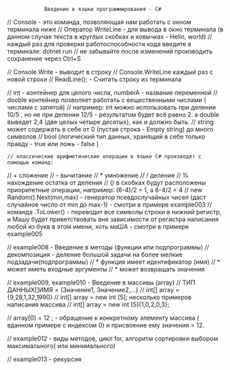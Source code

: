                 Введение в языки программирования - С#

// Console - это команда, позволяющая нам работать с окном терминала ниже
// Оператор WriteLine - для вывода в окно терминала (в данном случае текста в круглых скобках и ковычках - Hello, world)
// каждый раз для проверки работоспособности кода введите в терминале: dotnet run
// не забывайте после изменений производить сохранение через Ctrl+S

// Console.Write - выводит в строку
// Console.WriteLine каждый раз с новой строки
// ReadLine(); - Считать строку из терминала

//  int - контейнер для целого числа, numberA - название переменной
//  dooble контейнер  позволяет работать с вещественными числами ( числами с запятой)
//  например: int можно использовать при делении 10/5 , но не при делении 12/5 - результатом будет всё равно 2. а double выведет 2,4 (две целых четыре десятых), как и должно быть.
//  string может содержать в себе от 0 (пустая строка - Empty string) до много символов
//  bool (логический тип данных, хранящий в себе только правду - true или ложь - false ) 
    
    // классические арифметические операции в языке С# производят с помощью команд: 
// +    сложение
// -    вычитание
// *    умножение
// /    деление
// %    нахождение остатка от деления
// ()   в скобках будут расположены приоритетные операции, например: (6-4)/2 = 1, а 6-4/2 = 4
//  new Random().Next(min,max) - генератор псевдослучайных чисел (даст случайное число от min до max-1) - смотри в примере example003
//  команда .ToLower() - переводит все символы строки в нижний регистр, и Машу будет приветствовать вне зависимости от регистра написания любой из букв в этом имени, хоть маША - смотри в примере example005

//  example008 - Введение в методы (функции или подпрограммы)
// декомпозиция - деление большой задачи на более мелкие подзадачи(подпрограммы)
// * функция имеет идентификатор (имя)
// * может иметь входные аргументы
// * может возвращать значения

//  example009, example010 - Введение в массивы (array)
// ТИП ДАННЫХ[]ИМЯ = {Значение1, Значение2,...}
// int[] array = {9,28,1,32,1990}
// int[] array = new int [5];                        несколько примеров написания массива
// int[] array = new int [5]{1,0,2,0,3};

// array[0] = 12 ; - обращение к конкретному элементу массива ( вданном примере с индексом 0) и присвоение ему значения = 12.

//  example012 - виды методов, цикл for, алгоритм сортировки выбором максимального( или минимального)

//  example013 - рекурсия